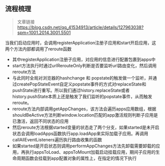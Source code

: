 ## 流程梳理
> 文章链接 https://blog.csdn.net/qq_41534913/article/details/127963038?spm=1001.2014.3001.5501

当我们启动应用时，会调用registerApplication注册子应用和start开启应用，这两个方法内部都调用了reroute函数


* 其中registerApplication注册子应用，对应用的信息进行配置包裹到apps中
* start方法执行时通过urlRerouteOnly判断是否要监听url路由变化，然后调用reroute方法
* 与此同时全局对浏览器的hashchange 和 popstate的触发做一个监听，并通过createPopStateEvent自定义popstate事件的方式对replaceState和pushState进行重写。所以我们通过history.replaceState或者history.pushState本质上还是触发了我们监听的popstate事件，从而触发reroute。
* reroute方法内部调用getAppChanges，该方法会遍历apps应用数组，根据shouldBeActive方法判断window.location匹配的app激活规则判断子应用是已激活，返回不同状态的应用
* 然后reroute方法根据started变量的状态走了两个分支，如果started是未开启状态会调用loadApps函数执行app.loadApp来实际加载子应用。再调用callAllEventListeners遍历执行路由收集的函数
* 如果started是开启状态则调用performAppChanges方法先卸载需要卸载的应用，再执行appsToLoad、appsToMount加载启动挂载应用，期间子应用的生命周期函数会挂载到app配置对象的属性上，在指定的情况下执行